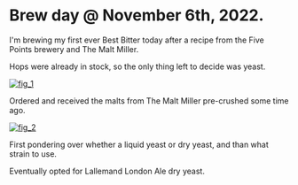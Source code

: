# Brew day @ November 6th, 2022.

I'm brewing my first ever Best Bitter today after a recipe from the Five
Points brewery and The Malt Miller.

Hops were already in stock, so the only thing left to decide was yeast.

[![fig_1](1_small.jpg)](1.jpg)

Ordered and received the malts from The Malt Miller pre-crushed some time
ago.

[![fig_2](2_small.jpg)](2.jpg)

First pondering over whether a liquid yeast or dry yeast, and than what
strain to use.

Eventually opted for Lallemand London Ale dry yeast.
